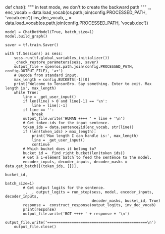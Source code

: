 def chat():
    """ in test mode, we don't to create the backward path
    """
    _, enc_vocab = data.load_vocab(os.path.join(config.PROCESSED_PATH, 'vocab.enc'))
    inv_dec_vocab, _ = data.load_vocab(os.path.join(config.PROCESSED_PATH, 'vocab.dec'))

    model = ChatBotModel(True, batch_size=1)
    model.build_graph()

    saver = tf.train.Saver()

    with tf.Session() as sess:
        sess.run(tf.global_variables_initializer())
        _check_restore_parameters(sess, saver)
        output_file = open(os.path.join(config.PROCESSED_PATH, config.OUTPUT_FILE), 'a+')
        # Decode from standard input.
        max_length = config.BUCKETS[-1][0]
        print('Welcome to TensorBro. Say something. Enter to exit. Max length is', max_length)
        while True:
            line = _get_user_input()
            if len(line) > 0 and line[-1] == '\n':
                line = line[:-1]
            if line == '':
                break
            output_file.write('HUMAN ++++ ' + line + '\n')
            # Get token-ids for the input sentence.
            token_ids = data.sentence2id(enc_vocab, str(line))
            if (len(token_ids) > max_length):
                print('Max length I can handle is:', max_length)
                line = _get_user_input()
                continue
            # Which bucket does it belong to?
            bucket_id = _find_right_bucket(len(token_ids))
            # Get a 1-element batch to feed the sentence to the model.
            encoder_inputs, decoder_inputs, decoder_masks = data.get_batch([(token_ids, [])], 
                                                                            bucket_id,
                                                                            batch_size=1)
            # Get output logits for the sentence.
            _, _, output_logits = run_step(sess, model, encoder_inputs, decoder_inputs,
                                           decoder_masks, bucket_id, True)
            response = _construct_response(output_logits, inv_dec_vocab)
            print(response)
            output_file.write('BOT ++++ ' + response + '\n')
        output_file.write('=============================================\n')
        output_file.close()
